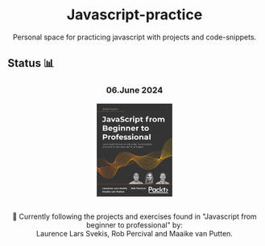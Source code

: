 <div align="center">
    <h1> Javascript-practice</h1>
    <p>Personal space for practicing javascript with projects and code-snippets.</p>
</div>

## Status 📊
<div align="center">
    <h3>06.June 2024</h3>
    <img src="javascript_from_beginner_to_professional/cover.jpg" width="150px" align="center" alt="'JS from beginner to professional' book cover" />
    <br>
    <br>
    <p>📙 Currently following the projects and exercises found in "Javascript from beginner to professional" by:<br>
    Laurence Lars Svekis, Rob Percival and Maaike van Putten.</p>
</div>